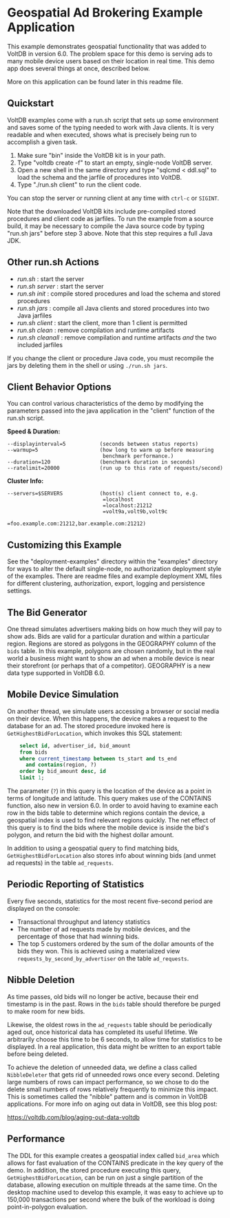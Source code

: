 # Geospatial Ad Brokering Example Application

This example demonstrates geospatial functionality that was added to VoltDB in version 6.0.  The problem space for this demo is serving ads to many mobile device users based on their location in real time. This demo app does several things at once, described below.

More on this application can be found later in this readme file.

Quickstart
---------------------------
VoltDB examples come with a run.sh script that sets up some environment and saves some of the typing needed to work with Java clients. It is very readable and when executed, shows what is precisely being run to accomplish a given task.

1. Make sure "bin" inside the VoltDB kit is in your path.
2. Type "voltdb create -f" to start an empty, single-node VoltDB server.
3. Open a new shell in the same directory and type "sqlcmd < ddl.sql" to load the schema and the jarfile of procedures into VoltDB.
4. Type "./run.sh client" to run the client code.

You can stop the server or running client at any time with `ctrl-c` or `SIGINT`.

Note that the downloaded VoltDB kits include pre-compiled stored procedures and client code as jarfiles. To run the example from a source build, it may be necessary to compile the Java source code by typing "run.sh jars" before step 3 above. Note that this step requires a full Java JDK.

Other run.sh Actions
---------------------------
- *run.sh* : start the server
- *run.sh server* : start the server
- *run.sh init* : compile stored procedures and load the schema and stored procedures
- *run.sh jars* : compile all Java clients and stored procedures into two Java jarfiles
- *run.sh client* : start the client, more than 1 client is permitted
- *run.sh clean* : remove compilation and runtime artifacts
- *run.sh cleanall* : remove compilation and runtime artifacts *and* the two included jarfiles

If you change the client or procedure Java code, you must recompile the jars by deleting them in the shell or using `./run.sh jars`.

Client Behavior Options
---------------------------
You can control various characteristics of the demo by modifying the parameters passed into the java application in the "client" function of the run.sh script.

**Speed & Duration:**

    --displayinterval=5           (seconds between status reports)
    --warmup=5                    (how long to warm up before measuring
                                   benchmark performance.)
    --duration=120                (benchmark duration in seconds)
    --ratelimit=20000             (run up to this rate of requests/second)

**Cluster Info:**

    --servers=$SERVERS            (host(s) client connect to, e.g.
                                   =localhost
                                   =localhost:21212
                                   =volt9a,volt9b,volt9c
                                   =foo.example.com:21212,bar.example.com:21212)

Customizing this Example
---------------------------
See the "deployment-examples" directory within the "examples" directory for ways to alter the default single-node, no authorization deployment style of the examples. There are readme files and example deployment XML files for different clustering, authorization, export, logging and persistence settings.

The Bid Generator
---------------------------
One thread simulates advertisers making bids on how much they will pay to show ads.  Bids are valid for a particular duration and within a particular region.  Regions are stored as polygons in the GEOGRAPHY column of the `bids` table.  In this example, polygons are chosen randomly, but in the real world a business might want to show an ad when a mobile device is near their storefront (or perhaps that of a competitor).  GEOGRAPHY is a new data type supported in VoltDB 6.0.

Mobile Device Simulation
---------------------------
On another thread, we simulate users accessing a browser or social media on their device.  When this happens, the device makes a request to the database for an ad.  The stored procedure invoked here is `GetHighestBidForLocation`, which invokes this SQL statement:

```SQL
    select id, advertiser_id, bid_amount
    from bids
    where current_timestamp between ts_start and ts_end
      and contains(region, ?)
    order by bid_amount desc, id
    limit 1;
```

The parameter (`?`) in this query is the location of the device as a point in terms of longitude and latitude.  This query makes use of the CONTAINS function, also new in version 6.0.  In order to avoid having to examine each row in the bids table to determine which regions contain the device, a geospatial index is used to find relevant regions quickly.  The net effect of this query is to find the bids where the mobile device is inside the bid's polygon, and return the bid with the highest dollar amount.

In addition to using a geospatial query to find matching bids, `GetHighestBidForLocation` also stores info about winning bids (and unmet ad requests) in the table `ad_requests`.

Periodic Reporting of Statistics
---------------------------
Every five seconds, statistics for the most recent five-second period are displayed
on the console:
- Transactional throughput and latency statistics
- The number of ad requests made by mobile devices, and the percentage of those that had winning bids.
- The top 5 customers ordered by the sum of the dollar amounts of the bids they won.  This is achieved using a materialized view `requests_by_second_by_advertiser` on the table `ad_requests`.

Nibble Deletion
---------------------------
As time passes, old bids will no longer be active, because their end timestamp is in the past. Rows in the `bids` table should therefore be purged to make room for new bids.

Likewise, the oldest rows in the `ad_requests` table should be periodically aged out, once historical data has completed its useful lifetime.  We arbitrarily choose this time to be 6 seconds, to allow time for statistics to be displayed.  In a real application, this data might be written to an export table before being deleted.

To achieve the deletion of unneeded data, we define a class called `NibbleDeleter` that gets rid of unneeded rows once every second.  Deleting large numbers of rows can impact performance, so we chose to do the delete small numbers of rows relatively frequently to minimize this impact.  This is sometimes called the "nibble" pattern and is common in VoltDB applications.  For more info on aging out data in VoltDB, see this blog post:

https://voltdb.com/blog/aging-out-data-voltdb

Performance
---------------------------
The DDL for this example creates a geospatial index called `bid_area` which allows for fast evaluation of the CONTAINS predicate in the key query of the demo.  In addition, the stored procedure executing this query, `GetHighestBidForLocation`, can be run on just a single partition of the database, allowing execution on multiple threads at the same time.  On the desktop machine used to develop this example, it was easy to achieve up to 150,000 transactions per second where the bulk of the workload is doing point-in-polygon evaluation.
